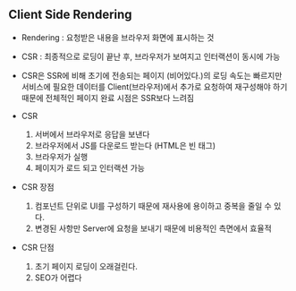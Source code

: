 ## Client Side Rendering

- Rendering : 요청받은 내용을 브라우저 화면에 표시하는 것

- CSR : 최종적으로 로딩이 끝난 후, 브라우저가 보여지고 인터랙션이 동시에 가능
- CSR은 SSR에 비해 초기에 전송되는 페이지 (비어있다.)의 로딩 속도는 빠르지만 서비스에 필요한 데이터를
  Client(브라우저)에서 추가로 요청하여 재구성해야 하기 때문에 전체적인 페이지 완료 시점은 SSR보다 느려짐

- CSR

  1. 서버에서 브라우저로 응답을 보낸다
  2. 브라우저에서 JS를 다운로드 받는다 (HTML은 빈 태그)
  3. 브라우저가 실행
  4. 페이지가 로드 되고 인터랙션 가능

- CSR 장점

  1. 컴포넌트 단위로 UI를 구성하기 때문에 재사용에 용이하고 중복을 줄일 수 있다.
  2. 변경된 사항만 Server에 요청을 보내기 때문에 비용적인 측면에서 효율적

- CSR 단점
  1. 초기 페이지 로딩이 오래걸린다.
  2. SEO가 어렵다
